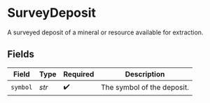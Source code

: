 # SurveyDeposit

A surveyed deposit of a mineral or resource available for extraction.


## Fields

| Field                      | Type                       | Required                   | Description                |
| -------------------------- | -------------------------- | -------------------------- | -------------------------- |
| `symbol`                   | *str*                      | :heavy_check_mark:         | The symbol of the deposit. |